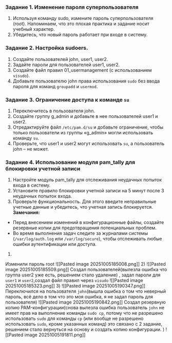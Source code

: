 ### Задание 1. Изменение пароля суперпользователя
1. Используя команду sudo, измените пароль суперпользователя (root). Напоминаем, что это плохая практика и задание носит учебный характер.
2. Убедитесь, что новый пароль работает при входе в систему.
### Задание 2. Настройка sudoers.
1. Создайте пользователей john, user1, user2.
2. Задайте пароли для пользователей user1, user2.
3. Создайте файл правил 01_usermanagement (с использованием `visudo`).
4. Добавьте пользователю john права использования `sudo` без ввода пароля для команд `groupadd` и `usermod`.
### Задание 3. Ограничение доступа к команде `su`
1. Переключитесь в пользователя john.
2. Создайте группу g_admin и добавьте в нее пользователей user1 и user2.
3. Отредактируйте файл `/etc/pam.d/su` и добавьте ограничение, чтобы только пользователи из группы «g_admin» могли использовать команду `su`.
4. Проверьте, что user1 и user2 могут использовать `su`, а пользователь john – не может.
### Задание 4. Использование модуля pam_tally для блокировки учетной записи
1. Настройте модуль pam_tally для отслеживания неудачных попыток входа в систему.
2. Установите правило блокировки учетной записи на 5 минут после 3 неудачных попыток входа.
3. Проверьте функциональность. Для этого введите неправильные учетные данные и убедитесь, что учетная запись блокируется.
**Замечания:**
- Перед внесением изменений в конфигурационные файлы, создайте резервные копии для предотвращения потенциальных проблем.
- Во время выполнения задач следите за журналами системы (`/var/log/auth.log` или `/var/log/secure`), чтобы отслеживать любые ошибки аутентификации или доступа.
1)
Изменили пароль root
![[Pasted image 20251005185008.png]]
2)
![[Pasted image 20251005185509.png]]
Создал пользователей(вылезла ошибка что группа user2 уже есть, решением стало удаление) , задал пароли для `user1` и `user2`,создал файл правил через `visudo`
![[Pasted image 20251005185323.png]]
3)
![[Pasted image 20251005190347.png]]
Переключился на пользователя `john`(вышла ошибка о том что неверный пароль, всё дело в том что это моя ошибка, я не задал пароль для пользователя)
![[Pasted image 20251005190842.png]]
Создал резервную копию PAM-конфигурации(снова вылезла ошибка пользователь `john` не имеет прав на выполнение команды `sudo cp`, потому что не разрешено использовать `sudo` для команды `cp` (или вообще не разрешено использовать `sudo`, кроме указанных команд) это связано с 2 задание, решением стало вернуться на основу и создать копию конфигурации. )
![[Pasted image 20251005191811.png]]
